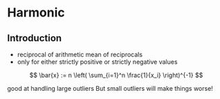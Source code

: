 # Harmonic



## Introduction

- reciprocal of arithmetic mean of reciprocals
- only for either strictly positive or strictly negative values

$$ \bar{x} := n \left( \sum_{i=1}^n \frac{1}{x_i} \right)^{-1} $$

good at handling large outliers
But small outliers will make things worse!
